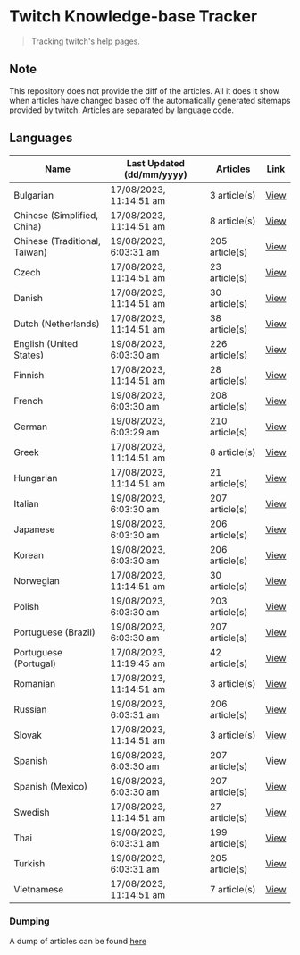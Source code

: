 # Twitch Knowledge-base Tracker
> Tracking twitch's help pages. 

## Note
This repository does not provide the diff of the articles. All it does it show when articles have changed based
off the automatically generated sitemaps provided by twitch. Articles are separated by language code.

## Languages

| Name                          | Last Updated (dd/mm/yyyy) | Articles       | Link                   |
|-------------------------------|---------------------------|----------------|------------------------|
| Bulgarian                     | 17/08/2023, 11:14:51 am   | 3 article(s)   | [View](docs/bg.md)     |
| Chinese (Simplified, China)   | 17/08/2023, 11:14:51 am   | 8 article(s)   | [View](docs/zh_CN.md)  |
| Chinese (Traditional, Taiwan) | 19/08/2023, 6:03:31 am    | 205 article(s) | [View](docs/zh_TW.md)  |
| Czech                         | 17/08/2023, 11:14:51 am   | 23 article(s)  | [View](docs/cs.md)     |
| Danish                        | 17/08/2023, 11:14:51 am   | 30 article(s)  | [View](docs/da.md)     |
| Dutch (Netherlands)           | 17/08/2023, 11:14:51 am   | 38 article(s)  | [View](docs/nl_NL.md)  |
| English (United States)       | 19/08/2023, 6:03:30 am    | 226 article(s) | [View](docs/en_US.md)  |
| Finnish                       | 17/08/2023, 11:14:51 am   | 28 article(s)  | [View](docs/fi.md)     |
| French                        | 19/08/2023, 6:03:30 am    | 208 article(s) | [View](docs/fr.md)     |
| German                        | 19/08/2023, 6:03:29 am    | 210 article(s) | [View](docs/de.md)     |
| Greek                         | 17/08/2023, 11:14:51 am   | 8 article(s)   | [View](docs/el.md)     |
| Hungarian                     | 17/08/2023, 11:14:51 am   | 21 article(s)  | [View](docs/hu.md)     |
| Italian                       | 19/08/2023, 6:03:30 am    | 207 article(s) | [View](docs/it.md)     |
| Japanese                      | 19/08/2023, 6:03:30 am    | 206 article(s) | [View](docs/ja.md)     |
| Korean                        | 19/08/2023, 6:03:30 am    | 206 article(s) | [View](docs/ko.md)     |
| Norwegian                     | 17/08/2023, 11:14:51 am   | 30 article(s)  | [View](docs/no.md)     |
| Polish                        | 19/08/2023, 6:03:30 am    | 203 article(s) | [View](docs/pl.md)     |
| Portuguese (Brazil)           | 19/08/2023, 6:03:30 am    | 207 article(s) | [View](docs/pt_BR.md)  |
| Portuguese (Portugal)         | 17/08/2023, 11:19:45 am   | 42 article(s)  | [View](docs/pt_PT.md)  |
| Romanian                      | 17/08/2023, 11:14:51 am   | 3 article(s)   | [View](docs/ro.md)     |
| Russian                       | 19/08/2023, 6:03:31 am    | 206 article(s) | [View](docs/ru.md)     |
| Slovak                        | 17/08/2023, 11:14:51 am   | 3 article(s)   | [View](docs/sk.md)     |
| Spanish                       | 19/08/2023, 6:03:30 am    | 207 article(s) | [View](docs/es.md)     |
| Spanish (Mexico)              | 19/08/2023, 6:03:30 am    | 207 article(s) | [View](docs/es_MX.md)  |
| Swedish                       | 17/08/2023, 11:14:51 am   | 27 article(s)  | [View](docs/sv.md)     |
| Thai                          | 19/08/2023, 6:03:31 am    | 199 article(s) | [View](docs/th.md)     |
| Turkish                       | 19/08/2023, 6:03:31 am    | 205 article(s) | [View](docs/tr.md)     |
| Vietnamese                    | 17/08/2023, 11:14:51 am   | 7 article(s)   | [View](docs/vi.md)     |

### Dumping
A dump of articles can be found [here](docs/RAW.md)